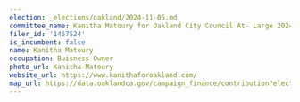 ```yaml
---
election: _elections/oakland/2024-11-05.md
committee_name: Kanitha Matoury for Oakland City Council At- Large 2024
filer_id: '1467524'
is_incumbent: false
name: Kanitha Matoury
occupation: Buisness Owner
photo_url: Kanitha-Matoury
website_url: https://www.kanithaforoakland.com/
map_url: https://data.oaklandca.gov/campaign_finance/contribution?electionYear=2024&candidates=1467524&since=2021-07-07&until=2024-08-09
---
```


